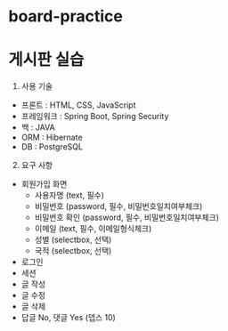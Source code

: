 # board-practice
게시판 실습
==========

1. 사용 기술
* 프론트 : HTML, CSS, JavaScript
* 프레임워크 : Spring Boot, Spring Security
* 백 : JAVA
* ORM : Hibernate
* DB : PostgreSQL

2. 요구 사항
* 회원가입 화면
  * 사용자명 (text, 필수)
  * 비밀번호 (password, 필수, 비밀번호일치여부체크)
  * 비밀번호 확인 (password, 필수, 비밀번호일치여부체크)
  * 이메일 (text, 필수, 이메일형식체크)
  * 성별 (selectbox, 선택)
  * 국적 (selectbox, 선택)
* 로그인
* 세션
* 글 작성
* 글 수정
* 글 삭제
* 답글 No, 댓글 Yes (뎁스 10)
